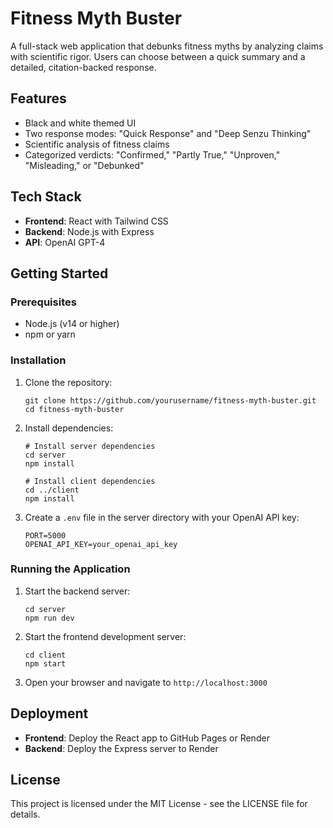 # Fitness Myth Buster

A full-stack web application that debunks fitness myths by analyzing claims with scientific rigor. Users can choose between a quick summary and a detailed, citation-backed response.

## Features

- Black and white themed UI
- Two response modes: "Quick Response" and "Deep Senzu Thinking"
- Scientific analysis of fitness claims
- Categorized verdicts: "Confirmed," "Partly True," "Unproven," "Misleading," or "Debunked"

## Tech Stack

- **Frontend**: React with Tailwind CSS
- **Backend**: Node.js with Express
- **API**: OpenAI GPT-4

## Getting Started

### Prerequisites

- Node.js (v14 or higher)
- npm or yarn

### Installation

1. Clone the repository:
   ```
   git clone https://github.com/yourusername/fitness-myth-buster.git
   cd fitness-myth-buster
   ```

2. Install dependencies:
   ```
   # Install server dependencies
   cd server
   npm install

   # Install client dependencies
   cd ../client
   npm install
   ```

3. Create a `.env` file in the server directory with your OpenAI API key:
   ```
   PORT=5000
   OPENAI_API_KEY=your_openai_api_key
   ```

### Running the Application

1. Start the backend server:
   ```
   cd server
   npm run dev
   ```

2. Start the frontend development server:
   ```
   cd client
   npm start
   ```

3. Open your browser and navigate to `http://localhost:3000`

## Deployment

- **Frontend**: Deploy the React app to GitHub Pages or Render
- **Backend**: Deploy the Express server to Render

## License

This project is licensed under the MIT License - see the LICENSE file for details.